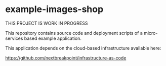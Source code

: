 # example-images-shop

THIS PROJECT IS WORK IN PROGRESS

This repository contains source code and deployment scripts of a micro-services based example application.

This application depends on the cloud-based infrastructure available here:

https://github.com/nextbreakpoint/infrastructure-as-code
